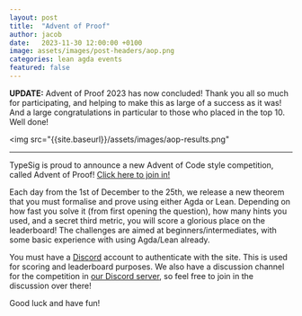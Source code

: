 ```yaml
---
layout: post
title:  "Advent of Proof"
author: jacob
date:   2023-11-30 12:00:00 +0100
image: assets/images/post-headers/aop.png
categories: lean agda events
featured: false
---
```

<b>UPDATE:</b> Advent of Proof 2023 has now concluded! Thank you all so much for participating, and helping to make this as large of a success as it was! And a large congratulations in particular to those who placed in the top 10. Well done!

<img src="{{site.baseurl}}/assets/images/aop-results.png"
<hr>

TypeSig is proud to announce a new Advent of Code style competition, called Advent of Proof! [Click here to join in!][aop]

Each day from the 1st of December to the 25th, we release a new theorem that you must formalise and prove using either Agda or Lean.
Depending on how fast you solve it (from first opening the question), how many hints you used, and a secret third metric, you will score a glorious place on the leaderboard!
The challenges are aimed at beginners/intermediates, with some basic experience with using Agda/Lean already.

You must have a [Discord][discord-site] account to authenticate with the site.
This is used for scoring and leaderboard purposes.
We also have a discussion channel for the competition in [our Discord server][discord], so feel free to join in the discussion over there!

Good luck and have fun!

[aop]: https://homepages.inf.ed.ac.uk/loconno/
[discord-site]: https://discord.gg
[discord]: {{site.social.discord}}
